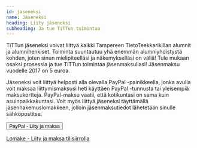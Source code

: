 ```yaml
---
id: jaseneksi
name: Jäseneksi
heading: Liity jäseneksi
subheading: Ja tue TiTTun toimintaa
---
```


TiTTun jäseneksi voivat liittyä kaikki Tampereen TietoTeekkarikillan alumnit ja alumnihenkiset. Toiminta suuntautuu yhä enemmän alumniyhdistystä kohden, joten sinun mielipiteelläsi ja näkemykselläsi on väliä! Tule mukaan osaksi prosessia ja tue TiTTun toimintaa jäsenmaksullasi! Jäsenmaksu vuodelle 2017 on 5 euroa.  

Jäseneksi voit liittyä helposti alla olevalla PayPal -painikkeella, jonka avulla voit maksaa liittymismaksusi heti käyttäen PayPal -tunnusta tai yleisempiä maksukortteja. PayPal-maksu vaatii, että kotikuntasi on sama kuin asuinpaikkakuntasi. Voit myös liittyä jäseneksi täyttämällä jäsenhakemuslomakkeen, jolloin jäsenmaksutiedot lähetetään sinulle sähköpostitse.

<div class="container">
<form action="https://www.paypal.com/cgi-bin/webscr" method="post" target="_top">
<input type="hidden" name="cmd" value="_s-xclick">
<input type="hidden" name="hosted_button_id" value="8RMRATMCBKK2S">
<input type="button" class="btn btn-info" name="submit" alt"Liity jäseneksi PayPal -maksun kautta." value="PayPal - Liity ja maksa">
<img alt="" border="0" src="https://www.paypalobjects.com/en_US/i/scr/pixel.gif" width="1" height="1">
</form>

<a href="https://goo.gl/forms/YZABx6PvPFR7jzRn2" class="btn btn-info" role="button">Lomake - Liity ja maksa tilisiirrolla</a>
</div>
